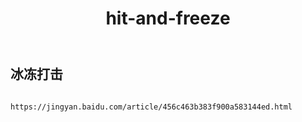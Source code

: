 ﻿---
layout: default
title: hit-and-freeze
---
## 冰冻打击
```

https://jingyan.baidu.com/article/456c463b383f900a583144ed.html

```
